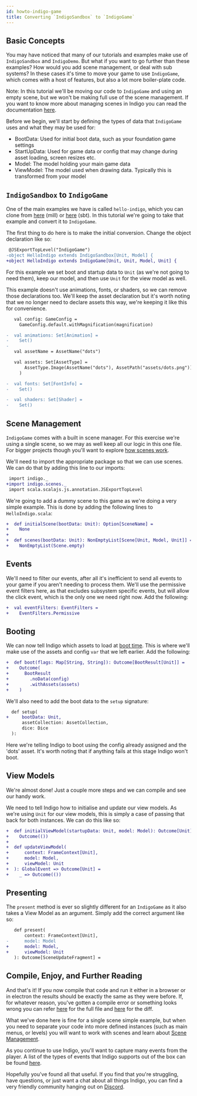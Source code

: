 ```yaml
---
id: howto-indigo-game
title: Converting `IndigoSandbox` to `IndigoGame`
---
```


## Basic Concepts

You may have noticed that many of our tutorials and examples make use of
`IndigoSandbox` and `IndigoDemo`. But what if you want to go further than these
examples? How would you add scene management, or deal with sub systems? In these
cases it's time to move your game to use `IndigoGame`, which comes with a host
of features, but also a lot more boiler-plate code.

Note: In this tutorial we'll be moving our code to `IndigoGame` and using an
empty scene, but we won't be making full use of the scene management.
If you want to know more about managing scenes in Indigo you can read the
documentation [here](https://indigoengine.io/docs/organisation/scene-management).

Before we begin, we'll start by defining the types of data that `IndigoGame`
uses and what they may be used for:

* BootData: Used for initial boot data, such as your foundation game settings
* StartUpData: Used for game data or config that may change during asset loading, screen resizes etc.
* Model: The model holding your main game data
* ViewModel: The model used when drawing data. Typically this is transformed from your model

## `IndigoSandbox` to `IndigoGame`

One of the main examples we have is called `hello-indigo`, which you can clone from
 [here](https://github.com/PurpleKingdomGames/hello-indigo) (mill)
or [here](https://github.com/PurpleKingdomGames/hello-indigo-sbt) (sbt). In this
tutorial we're going to take that example and convert it to `IndigoGame`.

The first thing to do here is to make the initial conversion. Change the object declaration like so:

```diff
 @JSExportTopLevel("IndigoGame")
-object HelloIndigo extends IndigoSandbox[Unit, Model] {
+object HelloIndigo extends IndigoGame[Unit, Unit, Model, Unit] {
```

For this example we set boot and startup data to `Unit` (as we're not going to
need them), keep our model, and then use `Unit` for the view model as well.

This example doesn't use animations, fonts, or shaders, so we can remove those
declarations too. We'll keep the asset declaration
but it's worth noting that we no longer need to declare assets this way, we're
keeping it like this for convenience.

```diff
   val config: GameConfig =
     GameConfig.default.withMagnification(magnification)

-  val animations: Set[Animation] =
-    Set()
-
   val assetName = AssetName("dots")

   val assets: Set[AssetType] =
       AssetType.Image(AssetName("dots"), AssetPath("assets/dots.png"))
     )

-  val fonts: Set[FontInfo] =
-    Set()

-  val shaders: Set[Shader] =
-    Set()
```

## Scene Management

`IndigoGame` comes with a built in scene manager. For this exercise we're using
a single scene, so we may as well keep all our logic in this one file. For
bigger projects though you'll want to explore
[how scenes work](https://indigoengine.io/docs/organisation/scene-management).

We'll need to import the appropriate package so that we can use scenes. We can
do that by adding this line to our imports:

```diff
 import indigo._
+import indigo.scenes._
 import scala.scalajs.js.annotation.JSExportTopLevel
```

We're going to add a dummy scene to this game as we're doing a very simple
example. This is done by adding the following lines to `HelloIndigo.scala`:

```diff
+  def initialScene(bootData: Unit): Option[SceneName] =
+    None
+
+  def scenes(bootData: Unit): NonEmptyList[Scene[Unit, Model, Unit]] =
+    NonEmptyList(Scene.empty)
```

## Events

We'll need to filter our events, after all it's inefficient to send all events
to your game if you aren't needing to process them. We'll use the permissive
event filters here, as that excludes subsystem specific events, but will
allow the click event, which is the only one we need right now. Add the following:

```diff
+  val eventFilters: EventFilters =
+    EventFilters.Permissive
```

## Booting

We can now tell Indigo which assets to load at
[boot time](https://indigoengine.io/docs/organisation/boot-and-start-up).
This is where we'll make use of the assets and config `var` that we left earlier.
Add the following:

```diff
+  def boot(flags: Map[String, String]): Outcome[BootResult[Unit]] =
+    Outcome(
+      BootResult
+        .noData(config)
+        .withAssets(assets)
+    )
```

We'll also need to add the boot data to the `setup` signature:
```diff
  def setup(
+     bootData: Unit,
      assetCollection: AssetCollection,
      dice: Dice
  ): 
```

Here we're telling Indigo to boot using the config already assigned and
the 'dots' asset. It's worth noting that if anything fails at this stage
Indigo won't boot.

## View Models

We're almost done! Just a couple more steps and we can compile and see our handy
work.

We need to tell Indigo how to initialise and update our view models. As
we're using `Unit` for our view models, this is simply a case of passing that
back for both instances. We can do this like so:

```diff
+  def initialViewModel(startupData: Unit, model: Model): Outcome[Unit] =
+    Outcome(())
+
+  def updateViewModel(
+      context: FrameContext[Unit],
+      model: Model,
+      viewModel: Unit
+  ): GlobalEvent => Outcome[Unit] =
+    _ => Outcome(())
```

## Presenting

The `present` method is ever so slightly different for an `IndigoGame` as it
also takes a View Model as an argument. Simply add the correct argument like so:

```diff
   def present(
       context: FrameContext[Unit],
-      model: Model
+      model: Model,
+      viewModel: Unit
   ): Outcome[SceneUpdateFragment] =
```

## Compile, Enjoy, and Further Reading

And that's it! If you now compile that code and run it either in a browser or
in electron the results should be exactly the same as they were before. If,
for whatever reason, you've gotten a compile error or something looks wrong
you can refer
[here](https://gist.github.com/hobnob/c24f00936e91a7b7e5d644d19e4f1b32) for the
full file and [here](https://gist.github.com/hobnob/9a1e5a2d1039576948e3a904d915fc64)
for the diff.

What we've done here is fine for a single scene simple example, but when you
need to separate your code into more defined instances (such as main menus, or
levels) you will want to work with scenes and learn about
[Scene Management](https://indigoengine.io/docs/organisation/scene-management).

As you continue to use Indigo, you'll want to capture many events from the
player. A list of the types of events that Indigo supports out of the box can be
found [here](https://indigoengine.io/docs/gameloop/events).

Hopefully you've found all that useful. If you find that you're struggling, have
questions, or just want a chat about all things Indigo, you can find a very
friendly community hanging out on [Discord](https://discord.gg/b5CD47g).
